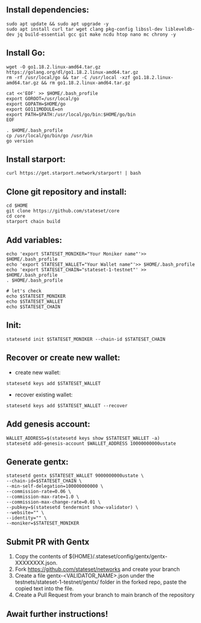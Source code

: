 ## Install dependencies:
```
sudo apt update && sudo apt upgrade -y
sudo apt install curl tar wget clang pkg-config libssl-dev libleveldb-dev jq build-essential gcc git make ncdu htop nano mc chrony -y
```
## Install Go:
```
wget -O go1.18.2.linux-amd64.tar.gz https://golang.org/dl/go1.18.2.linux-amd64.tar.gz
rm -rf /usr/local/go && tar -C /usr/local -xzf go1.18.2.linux-amd64.tar.gz && rm go1.18.2.linux-amd64.tar.gz

cat <<'EOF' >> $HOME/.bash_profile
export GOROOT=/usr/local/go
export GOPATH=$HOME/go
export GO111MODULE=on
export PATH=$PATH:/usr/local/go/bin:$HOME/go/bin
EOF

. $HOME/.bash_profile
cp /usr/local/go/bin/go /usr/bin
go version
```
## Install starport:
```
curl https://get.starport.network/starport! | bash
```
## Clone git repository and install:
```
cd $HOME
git clone https://github.com/stateset/core
cd core
starport chain build
```
## Add variables:
```
echo 'export STATESET_MONIKER="Your Moniker name"'>> $HOME/.bash_profile
echo 'export STATESET_WALLET="Your Wallet name"'>> $HOME/.bash_profile
echo 'export STATESET_CHAIN="stateset-1-testnet"' >> $HOME/.bash_profile
. $HOME/.bash_profile

# let's check
echo $STATESET_MONIKER
echo $STATESET_WALLET
echo $STATESET_CHAIN
```
## Init:
```
statesetd init $STATESET_MONIKER --chain-id $STATESET_CHAIN
```
## Recover or create new wallet:
* create new wallet:
```
statesetd keys add $STATESET_WALLET
```
* recover existing wallet:
```
statesetd keys add $STATESET_WALLET --recover
```
## Add genesis account:
```
WALLET_ADDRESS=$(statesetd keys show $STATESET_WALLET -a)
statesetd add-genesis-account $WALLET_ADDRESS 10000000000ustate
```
## Generate gentx:
```
statesetd gentx $STATESET_WALLET 9000000000ustate \
--chain-id=$STATESET_CHAIN \
--min-self-delegation=100000000000 \
--commission-rate=0.06 \
--commission-max-rate=1.0 \
--commission-max-change-rate=0.01 \
--pubkey=$(statesetd tendermint show-validator) \
--website="" \
--identity="" \
--moniker=$STATESET_MONIKER
```
## Submit PR with Gentx
1. Copy the contents of ${HOME}/.stateset/config/gentx/gentx-XXXXXXXX.json.
2. Fork https://github.com/stateset/networks and create your branch
3. Create a file gentx-<VALIDATOR_NAME>.json under the testnets/stateset-1-testnet/gentx/ folder in the forked repo, paste the copied text into the file.
4. Create a Pull Request from your branch to main branch of the repository
## Await further instructions!
